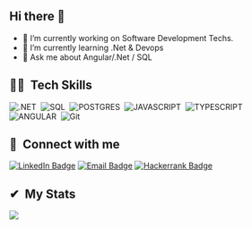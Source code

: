 ## Hi there 👋

- 🔭 I’m currently working on Software Development Techs.
- 🌱 I’m currently learning .Net & Devops
- 💬 Ask me about Angular/.Net / SQL
## 👩‍💻 &nbsp;Tech Skills
![.NET](https://img.shields.io/badge/.NET-5C2D91?style=for-the-badge&logo=.net&logoColor=white)&nbsp;
![SQL](https://img.shields.io/badge/Microsoft_SQL_Server-CC2927?style=for-the-badge&logo=microsoft-sql-server&logoColor=white)&nbsp;
![POSTGRES](https://img.shields.io/badge/PostgreSQL-316192?style=for-the-badge&logo=postgresql&logoColor=white)&nbsp;
![JAVASCRIPT](https://img.shields.io/badge/JavaScript-323330?style=for-the-badge&logo=javascript&logoColor=F7DF1E)&nbsp;
![TYPESCRIPT](https://img.shields.io/badge/TypeScript-007ACC?style=for-the-badge&logo=typescript&logoColor=white)&nbsp;
![ANGULAR](https://img.shields.io/badge/Angular-DD0031?style=for-the-badge&logo=angular&logoColor=white)&nbsp;
![Git](https://img.shields.io/badge/GitHub-100000?style=for-the-badge&logo=github&logoColor=white)&nbsp;

## 🔗 &nbsp;**Connect with me**
  <a href="https://www.linkedin.com/in/bayram-tatl%C4%B1-a156411b7/" target="_blank"><img src="https://img.shields.io/badge/LinkedIn-0077B5?style=for-the-badge&logo=linkedin&logoColor=white" alt="LinkedIn Badge" /></a>
  <a href="mailto:tatlbayram@gmail.com" target="_blank"><img src="https://img.shields.io/badge/Gmail-D14836?style=for-the-badge&logo=gmail&logoColor=white" alt="Email Badge"/></a>
  <a href="https://www.hackerrank.com/profile/tatlbayram" target="blank"><img src="https://img.shields.io/badge/-Hackerrank-2EC866?style=for-the-badge&logo=HackerRank&logoColor=white" alt="Hackerrank Badge"/></a>

## ✔ &nbsp;My Stats 

<p >
  <img src="https://github-readme-stats.vercel.app/api?username=bayramtatl&&show_icons=true&title_color=ffffff&icon_color=bb2acf&text_color=daf7dc&bg_color=151515">
</p>

